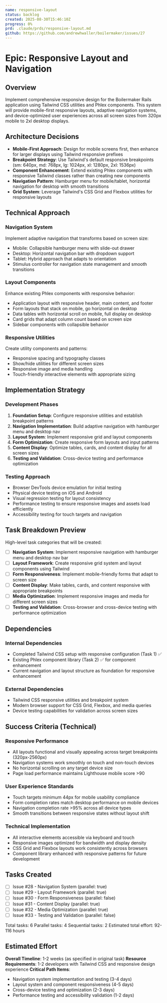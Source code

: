 ```yaml
---
name: responsive-layout
status: backlog
created: 2025-08-30T15:46:10Z
progress: 0%
prd: .claude/prds/responsive-layout.md
github: https://github.com/andrewhwaller/boilermaker/issues/27
---
```


# Epic: Responsive Layout and Navigation

## Overview

Implement comprehensive responsive design for the Boilermaker Rails application using Tailwind CSS utilities and Phlex components. This system will provide mobile-first responsive layouts, adaptive navigation systems, and device-optimized user experiences across all screen sizes from 320px mobile to 2xl desktop displays.

## Architecture Decisions

- **Mobile-First Approach**: Design for mobile screens first, then enhance for larger displays using Tailwind responsive prefixes
- **Breakpoint Strategy**: Use Tailwind's default responsive breakpoints (sm: 640px, md: 768px, lg: 1024px, xl: 1280px, 2xl: 1536px)
- **Component Enhancement**: Extend existing Phlex components with responsive Tailwind classes rather than creating new components
- **Navigation Pattern**: Hamburger menu for mobile/tablet, horizontal navigation for desktop with smooth transitions
- **Grid System**: Leverage Tailwind's CSS Grid and Flexbox utilities for responsive layouts

## Technical Approach

### Navigation System
Implement adaptive navigation that transforms based on screen size:
- Mobile: Collapsible hamburger menu with slide-out drawer
- Desktop: Horizontal navigation bar with dropdown support
- Tablet: Hybrid approach that adapts to orientation
- Stimulus controller for navigation state management and smooth transitions

### Layout Components
Enhance existing Phlex components with responsive behavior:
- Application layout with responsive header, main content, and footer
- Form layouts that stack on mobile, go horizontal on desktop
- Data tables with horizontal scroll on mobile, full display on desktop
- Card grids that adapt column count based on screen size
- Sidebar components with collapsible behavior

### Responsive Utilities
Create utility components and patterns:
- Responsive spacing and typography classes
- Show/hide utilities for different screen sizes
- Responsive image and media handling
- Touch-friendly interactive elements with appropriate sizing

## Implementation Strategy

### Development Phases
1. **Foundation Setup**: Configure responsive utilities and establish breakpoint patterns
2. **Navigation Implementation**: Build adaptive navigation with hamburger menu and desktop nav
3. **Layout System**: Implement responsive grid and layout components
4. **Form Optimization**: Create responsive form layouts and input patterns
5. **Content Display**: Optimize tables, cards, and content display for all screen sizes
6. **Testing and Validation**: Cross-device testing and performance optimization

### Testing Approach
- Browser DevTools device emulation for initial testing
- Physical device testing on iOS and Android
- Visual regression testing for layout consistency
- Performance testing to ensure responsive images and assets load efficiently
- Accessibility testing for touch targets and navigation

## Task Breakdown Preview

High-level task categories that will be created:
- [ ] **Navigation System**: Implement responsive navigation with hamburger menu and desktop nav bar
- [ ] **Layout Framework**: Create responsive grid system and layout components using Tailwind
- [ ] **Form Responsiveness**: Implement mobile-friendly forms that adapt to screen size
- [ ] **Content Display**: Make tables, cards, and content responsive with appropriate breakpoints
- [ ] **Media Optimization**: Implement responsive images and media for different screen sizes
- [ ] **Testing and Validation**: Cross-browser and cross-device testing with performance optimization

## Dependencies

### Internal Dependencies
- Completed Tailwind CSS setup with responsive configuration (Task 1) ✅
- Existing Phlex component library (Task 2) ✅ for component enhancement
- Current navigation and layout structure as foundation for responsive enhancement

### External Dependencies
- Tailwind CSS responsive utilities and breakpoint system
- Modern browser support for CSS Grid, Flexbox, and media queries
- Device testing capabilities for validation across screen sizes

## Success Criteria (Technical)

### Responsive Performance
- All layouts functional and visually appealing across target breakpoints (320px-2560px)
- Navigation systems work smoothly on touch and non-touch devices
- No horizontal scrolling on any target device size
- Page load performance maintains Lighthouse mobile score >90

### User Experience Standards
- Touch targets minimum 44px for mobile usability compliance
- Form completion rates match desktop performance on mobile devices
- Navigation completion rate >95% across all device types
- Smooth transitions between responsive states without layout shift

### Technical Implementation
- All interactive elements accessible via keyboard and touch
- Responsive images optimized for bandwidth and display density
- CSS Grid and Flexbox layouts work consistently across browsers
- Component library enhanced with responsive patterns for future development

## Tasks Created
- [ ] Issue #28 - Navigation System (parallel: true)
- [ ] Issue #29 - Layout Framework (parallel: true)
- [ ] Issue #30 - Form Responsiveness (parallel: false)
- [ ] Issue #31 - Content Display (parallel: true)
- [ ] Issue #32 - Media Optimization (parallel: true)
- [ ] Issue #33 - Testing and Validation (parallel: false)

Total tasks: 6
Parallel tasks: 4
Sequential tasks: 2
Estimated total effort: 92-116 hours

## Estimated Effort

**Overall Timeline**: 1-2 weeks (as specified in original task)
**Resource Requirements**: 1-2 developers with Tailwind CSS and responsive design experience
**Critical Path Items**:
- Navigation system implementation and testing (3-4 days)
- Layout system and component responsiveness (4-5 days)
- Cross-device testing and optimization (2-3 days)
- Performance testing and accessibility validation (1-2 days)